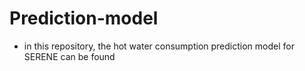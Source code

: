 # Prediction-model
- in this repository, the hot water consumption prediction model for SERENE can be found
